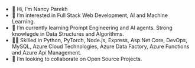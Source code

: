 - 👋 Hi, I’m Nancy Parekh
- 👀 I’m interested in Full Stack Web Development, AI and Machine Learning.
- 🌱 I’m currently learning Prompt Engineering and AI agents. Strong knowlegde in Data Structures and Algorithms.
- 👩‍💻 Skilled in Python, PyTorch, Node.js, Express, Asp.Net Core, DevOps, MySQL, Azure Cloud Technologies, Azure Data Factory, Azure Functions and Azure Api Management. 
- 💞️ I’m looking to collaborate on Open Source Projects.

<!---
NancyParekh1208/NancyParekh1208 is a ✨ special ✨ repository because its `README.md` (this file) appears on your GitHub profile.
You can click the Preview link to take a look at your changes.
--->
